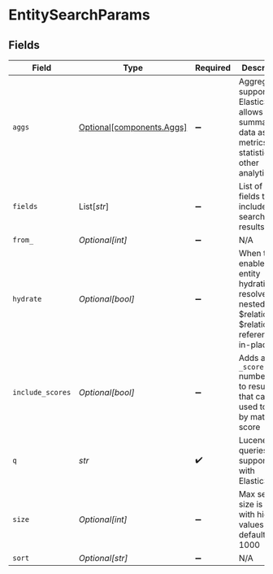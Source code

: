 # EntitySearchParams


## Fields

| Field                                                                                                      | Type                                                                                                       | Required                                                                                                   | Description                                                                                                | Example                                                                                                    |
| ---------------------------------------------------------------------------------------------------------- | ---------------------------------------------------------------------------------------------------------- | ---------------------------------------------------------------------------------------------------------- | ---------------------------------------------------------------------------------------------------------- | ---------------------------------------------------------------------------------------------------------- |
| `aggs`                                                                                                     | [Optional[components.Aggs]](../../models/components/aggs.md)                                               | :heavy_minus_sign:                                                                                         | Aggregation supported by ElasticSearch allows summarizing data as metrics, statistics, or other analytics. |                                                                                                            |
| `fields`                                                                                                   | List[*str*]                                                                                                | :heavy_minus_sign:                                                                                         | List of entity fields to include in search results                                                         | _id,_title,first_name                                                                                      |
| `from_`                                                                                                    | *Optional[int]*                                                                                            | :heavy_minus_sign:                                                                                         | N/A                                                                                                        |                                                                                                            |
| `hydrate`                                                                                                  | *Optional[bool]*                                                                                           | :heavy_minus_sign:                                                                                         | When true, enables entity hydration to resolve nested $relation & $relation_ref references in-place.       |                                                                                                            |
| `include_scores`                                                                                           | *Optional[bool]*                                                                                           | :heavy_minus_sign:                                                                                         | Adds a `_score` number field to results that can be used to rank by match score                            |                                                                                                            |
| `q`                                                                                                        | *str*                                                                                                      | :heavy_check_mark:                                                                                         | Lucene queries supported with ElasticSearch                                                                | _schema:contact AND status:active                                                                          |
| `size`                                                                                                     | *Optional[int]*                                                                                            | :heavy_minus_sign:                                                                                         | Max search size is 1000 with higher values defaulting to 1000                                              |                                                                                                            |
| `sort`                                                                                                     | *Optional[str]*                                                                                            | :heavy_minus_sign:                                                                                         | N/A                                                                                                        | _created_at:desc                                                                                           |
